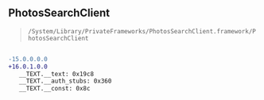 ## PhotosSearchClient

> `/System/Library/PrivateFrameworks/PhotosSearchClient.framework/PhotosSearchClient`

```diff

-15.0.0.0.0
+16.0.1.0.0
   __TEXT.__text: 0x19c8
   __TEXT.__auth_stubs: 0x360
   __TEXT.__const: 0x8c

```
